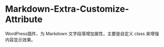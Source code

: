Markdown-Extra-Customize-Attribute
==================================

WordPress插件，为 Markdown 文字段落增加属性，主要是自定义 class 来增强内容显示效果。

